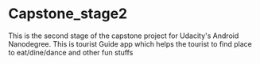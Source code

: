 # Capstone_stage2
This is the second stage of the capstone project for Udacity's Android Nanodegree.
This is tourist Guide app which helps the tourist to find place to eat/dine/dance and other fun stuffs
